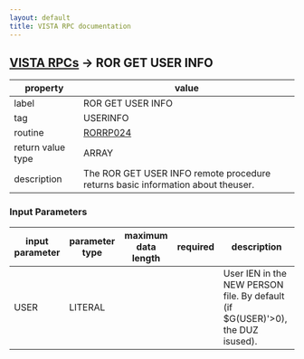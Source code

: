 ```yaml
---
layout: default
title: VISTA RPC documentation
---
```




## [VISTA RPCs](TableOfContent.md) &#8594; ROR GET USER INFO 

 property | value 
--- | --- 
 label | ROR GET USER INFO
 tag | USERINFO
 routine | [RORRP024](http://code.osehra.org/dox/Routine_RORRP024_source.html)
 return value type | ARRAY
 description | The ROR GET USER INFO remote procedure returns basic information about theuser.

### Input Parameters

| input parameter | parameter type | maximum data length | required | description | 
| --- | --- | --- | --- | --- | 
| USER | LITERAL |  |  | User IEN in the NEW PERSON file. By default (if $G(USER)'>0), the DUZ isused). | 